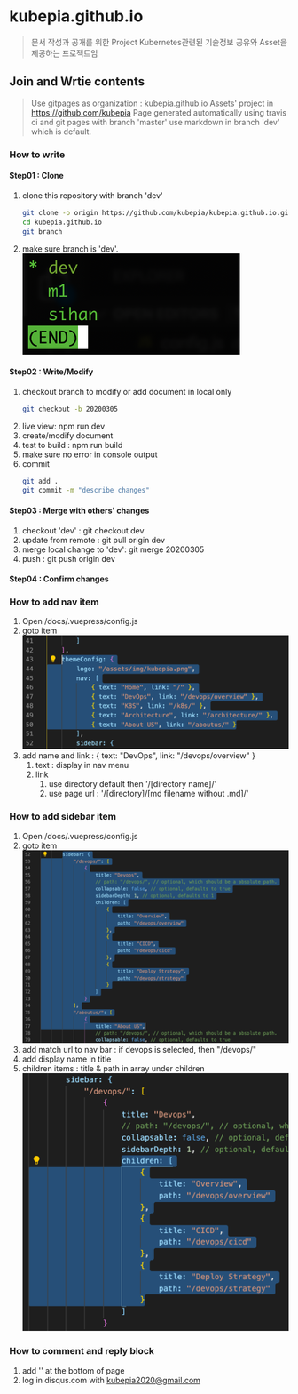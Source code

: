 # kubepia.github.io
> 문서 작성과 공개를 위한 Project
> Kubernetes관련된 기술정보 공유와 Asset을 제공하는 프로젝트임

## Join and Wrtie contents

> Use gitpages as organization : kubepia.github.io
> Assets' project in https://github.com/kubepia
> Page generated automatically using travis ci and git pages with branch 'master'
> use markdown in branch 'dev' which is default.

### How to write

#### Step01 : Clone
1. clone this repository with branch 'dev'
   ```sh
   git clone -o origin https://github.com/kubepia/kubepia.github.io.git
   cd kubepia.github.io
   git branch
   ```
2. make sure branch is 'dev'.\
   ![](./img/2020-03-06-16-17-50.png)

#### Step02 : Write/Modify
1. checkout branch to modify or add document in local only
   ```sh
   git checkout -b 20200305
   ```
2. live view: npm run dev
3. create/modify document
4. test to build : npm run build
5. make sure no error in console output
6. commit
   ``` sh
   git add .
   git commit -m "describe changes"
   ```

#### Step03 : Merge with others' changes
1. checkout 'dev' : git checkout dev
2. update from remote : git pull origin dev
3. merge local change to 'dev': git merge 20200305
4. push : git push origin dev

#### Step04 : Confirm changes

### How to add nav item

1. Open /docs/.vuepress/config.js
2. goto item
   ![](./img/2020-03-06-16-24-20.png)
3. add name and link : { text: "DevOps", link: "/devops/overview" }
   1. text : display in nav menu
   2. link
      1. use directory default then '/[directory name]/'
      2. use page url : '/[directory]/[md filename without .md]/'
   
### How to add sidebar item

1. Open /docs/.vuepress/config.js
2. goto item
   ![](./img/2020-03-06-16-27-26.png)
3. add match url to nav bar : if devops is selected, then "/devops/"
4. add display name in title
5. children items : title & path in array under children
   ![](./img/2020-03-06-16-29-44.png)

### How to comment and reply block

1. add '<disqus/>' at the bottom of page
2. log in disqus.com with kubepia2020@gmail.com